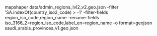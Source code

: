 mapshaper data/admin_regions_lvl2_v2.geo.json -filter 'SA.indexOf(country_iso2_code) > -1' -filter-fields region_iso_code,region_name -rename-fields iso_3166_2=region_iso_code,label_en=region_name -o format=geojson saudi_arabia_provinces_v1.geo.json
